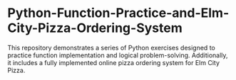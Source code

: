 # Python-Function-Practice-and-Elm-City-Pizza-Ordering-System
This repository demonstrates a series of Python exercises designed to practice function implementation and logical problem-solving. Additionally, it includes a fully implemented online pizza ordering system for Elm City Pizza.
